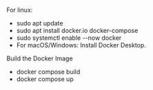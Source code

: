 For linux:
- sudo apt update
- sudo apt install docker.io docker-compose
- sudo systemctl enable --now docker
- For macOS/Windows: Install Docker Desktop.

Build the Docker Image
- docker compose build
- docker compose up
